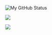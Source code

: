 ![My GitHub Status](https://github-readme-stats.vercel.app/api?username=w99910&custom_title=My%20GitHub%20Status&show_icons=true&theme=dracula&border_radius=10&hide_border=true&bg_color=252422&title_color=7678ed)

![](https://github-readme-stats.vercel.app/api/wakatime?username=@w99910&custom_title=My%20Activity%20In%20A%20Week&bg_color=252422&theme=dracula&title_color=7678ed&hide_border=true&langs_count=3)

![](https://github-readme-stats.vercel.app/api/pin/?username=w99910&repo=wazeloquent&bg_color=252422&theme=dracula&title_color=7678ed&hide_border=true)

